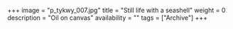 +++
image = "p_tykwy_007.jpg"
title = "Still life with a seashell"
weight = 0
description = "Oil on canvas"
availability = ""
tags = ["Archive"]
+++
